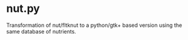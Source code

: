 nut.py
======

Transformation of nut/fltknut to a python/gtk+ based version using the same database of nutrients.
